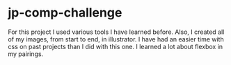 # jp-comp-challenge

For this project I used various tools I have learned before. Also, I created all of my images, from start to end, in illustrator.
I have had an easier time with css on past projects than I did with this one. I learned a lot about flexbox in my pairings.
